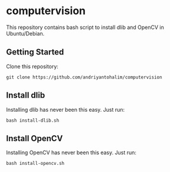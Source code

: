 # computervision
This repository contains bash script to install dlib and OpenCV in Ubuntu/Debian.

## Getting Started
Clone this repository:
```
git clone https://github.com/andriyantohalim/computervision
```

## Install dlib
Installing dlib has never been this easy. Just run:
```
bash install-dlib.sh
```

## Install OpenCV
Installing OpenCV has never been this easy. Just run:
```
bash install-opencv.sh
```
